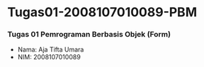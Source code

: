 # Tugas01-2008107010089-PBM
### Tugas 01 Pemrograman Berbasis Objek (Form)
- Nama: Aja Tifta Umara
- NIM: 2008107010089

